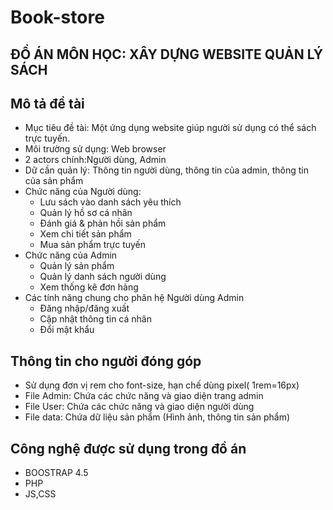 # Book-store
## ĐỒ ÁN MÔN HỌC: XÂY DỰNG WEBSITE QUẢN LÝ SÁCH
## Mô tả đề tài
- Mục tiêu đề tài: Một ứng dụng website giúp người sử dụng có thể sách trực tuyến.
- Môi trường sử dụng: Web browser
- 2 actors chính:Người dùng, Admin
- Dữ cần quản lý: Thông tin người dùng, thông tin của admin, thông tin của sản phẩm
- Chức năng của Người dùng:
    - Lưu sách vào danh sách yêu thích
    - Quản lý hồ sơ cá nhân
    - Đánh giá & phản hồi sản phẩm
    - Xem chi tiết sản phẩm
    - Mua sản phẩm trực tuyến
- Chức năng của Admin
    - Quản lý sản phẩm
    - Quản lý danh sách người dùng
    - Xem thống kê đơn hàng
- Các tính năng chung cho phân hệ Người dùng Admin
    - Đăng nhập/đăng xuất
    - Cập nhật thông tin cá nhân
    - Đổi mật khẩu
## Thông tin cho người đóng góp
- Sử dụng đơn vị rem cho font-size, hạn chế dùng pixel( 1rem=16px)
- File Admin: Chứa các chức năng và giao diện trang admin
- File User: Chứa các chức năng và giao diện người dùng
- File data: Chứa dữ liệu sản phẩm (Hình ảnh, thông tin sản phẩm)
## Công nghệ được sử dụng trong đồ án
- BOOSTRAP  4.5
- PHP
- JS,CSS
